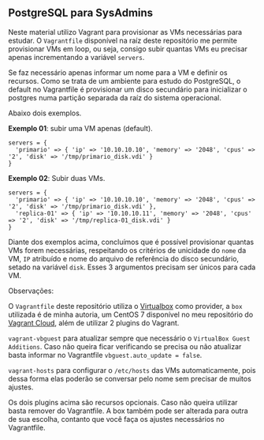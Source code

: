 ## PostgreSQL para SysAdmins

Neste material utilizo Vagrant para provisionar as VMs necessárias para estudar. O ```Vagrantfile``` disponível na raíz deste repositório me permite provisionar VMs em loop, ou seja, consigo subir quantas VMs eu precisar apenas incrementando a variável ```servers```.

Se faz necessário apenas informar um nome para a VM e definir os recursos. Como se trata de um ambiente para estudo do PostgreSQL, o default no Vagrantfile é provisionar um disco secundário para inicializar o postgres numa partição separada da raíz do sistema operacional.

Abaixo dois exemplos.

**Exemplo 01**: subir uma VM apenas (default).
```
servers = {
  'primario' => { 'ip' => '10.10.10.10', 'memory' => '2048', 'cpus' => '2', 'disk' => '/tmp/primario_disk.vdi' }
}
```

**Exemplo 02**: Subir duas VMs.
```
servers = {
  'primario' => { 'ip' => '10.10.10.10', 'memory' => '2048', 'cpus' => '2', 'disk' => '/tmp/primario_disk.vdi' },
  'replica-01' => { 'ip' => '10.10.10.11', 'memory' => '2048', 'cpus' => '2', 'disk' => '/tmp/replica-01_disk.vdi' }
}
```

Diante dos exemplos acima, concluímos que é possível provisionar quantas VMs forem necessárias, respeitando os critérios de unicidade do ```nome``` da VM, ```IP``` atribuído e nome do arquivo de referência do disco secundário, setado na variável ```disk```. Esses 3 argumentos precisam ser únicos para cada VM.

Observações:

O ```Vagrantfile``` deste repositório utiliza o [Virtualbox](https://www.virtualbox.org/) como provider, a ```box``` utilizada é de minha autoria, um CentOS 7 disponível no meu repositório do [Vagrant Cloud](https://app.vagrantup.com/ewerton_silva00/boxes/centos-7-x86_64-minimal-2003), além de utilizar 2 plugins do Vagrant.

```vagrant-vbguest``` para atualizar sempre que necessário o ```VirtualBox Guest Additions```. Caso não queira ficar verificando se precisa ou não atualizar basta informar no Vagrantfile ```vbguest.auto_update = false```.

```vagrant-hosts``` para configurar o ```/etc/hosts``` das VMs automaticamente, pois dessa forma elas poderão se conversar pelo nome sem precisar de muitos ajustes.

Os dois plugins acima são recursos opcionais. Caso não queira utilizar basta remover do Vagrantfile. A box também pode ser alterada para outra de sua escolha, contanto que você faça os ajustes necessários no Vagrantfile.